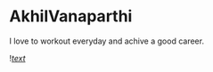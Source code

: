 # AkhilVanaparthi
I love to workout everyday and achive a good career.


!*[text](C:\Users\S545658\Pictures\Screenshots)*





